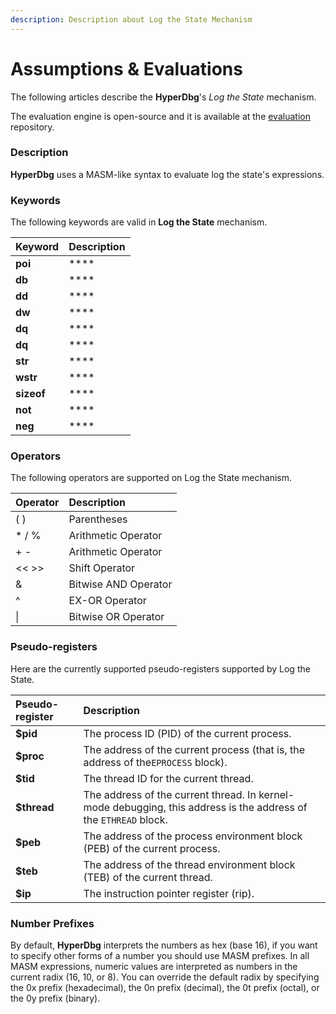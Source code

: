 ```yaml
---
description: Description about Log the State Mechanism
---
```


# Assumptions & Evaluations

The following articles describe the **HyperDbg**'s _Log the State_ mechanism.

The evaluation engine is open-source and it is available at the [evaluation](https://github.com/HyperDbg/evaluation) repository.

### Description

**HyperDbg** uses a MASM-like syntax to evaluate log the state's expressions.

### Keywords

The following keywords are valid in **Log the State** mechanism.

| Keyword | Description |
| :--- | :--- |
| **poi** | \*\*\*\* |
| **db** | \*\*\*\* |
| **dd** | \*\*\*\* |
| **dw** | \*\*\*\* |
| **dq** | \*\*\*\* |
| **dq** | \*\*\*\* |
| **str** | \*\*\*\* |
| **wstr** | \*\*\*\* |
| **sizeof** | \*\*\*\* |
| **not** | \*\*\*\* |
| **neg** | \*\*\*\* |

### Operators

The following operators are supported on Log the State mechanism.

| Operator | Description |
| :--- | :--- |
| \( \) | Parentheses |
| \* / % | Arithmetic Operator |
| + - | Arithmetic Operator |
| &lt;&lt; &gt;&gt; | Shift Operator |
| & | Bitwise AND Operator |
| ^ | EX-OR Operator |
| \| | Bitwise OR Operator |

### Pseudo-registers

Here are the currently supported pseudo-registers supported by Log the State.

| Pseudo-register | Description |
| :--- | :--- |
| **$pid** | The process ID \(PID\) of the current process. |
| **$proc** | The address of the current process \(that is, the address of the`EPROCESS` block\). |
| **$tid** | The thread ID for the current thread. |
| **$thread** | The address of the current thread. In kernel-mode debugging, this address is the address of the `ETHREAD` block. |
| **$peb** | The address of the process environment block \(PEB\) of the current process. |
| **$teb** | The address of the thread environment block \(TEB\) of the current thread. |
| **$ip** | The instruction pointer register \(rip\). |

### Number Prefixes

By default, **HyperDbg** interprets the numbers as hex \(base 16\), if you want to specify other forms of a number you should use MASM prefixes. In all MASM expressions, numeric values are interpreted as numbers in the current radix \(16, 10, or 8\). You can override the default radix by specifying the 0x prefix \(hexadecimal\), the 0n prefix \(decimal\), the 0t prefix \(octal\), or the 0y prefix \(binary\).



